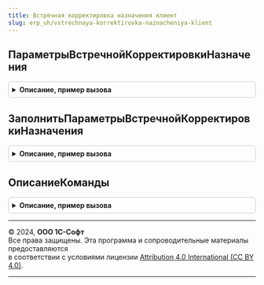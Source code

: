 ```yaml
---
title: Встречная корректировка назначения клиент
slug: erp_uh/vstrechnaya-korrektirovka-naznacheniya-klient
---
```



## ПараметрыВстречнойКорректировкиНазначения
<details style="margin: 1em 0; padding: 0.5em; border: 1px solid #ccc; border-radius: 6px;">

<summary style="font-weight: bold; cursor: pointer;">Описание, пример вызова</summary>

```bsl

//Возвращает параметры встречной корректировки назначения
//
// Возвращаемое значение:
//  Структура - с ключами:
//   * Заказ            - ДокументСсылка.ЗаказНаПроизводство2_2 -
//   * Номенклатура     - СправочникСсылка.Номенклатура -
//   * Характеристика   - СправочникСсылка.ХарактеристикиНоменклатуры -
//   * Склад            - СправочникСсылка.Склады -
//   * Назначение       - СправочникСсылка.Назначения -
//   * КлючНоменклатура - УникальныйИдентификатор -
//   * КлючПартия       - УникальныйИдентификатор -
//
Функция ПараметрыВстречнойКорректировкиНазначения() Экспорт
```

Пример вызова
```bsl
Результат = ВстречнаяКорректировкаНазначенияКлиент.ПараметрыВстречнойКорректировкиНазначения() 
```
</details>

## ЗаполнитьПараметрыВстречнойКорректировкиНазначения
<details style="margin: 1em 0; padding: 0.5em; border: 1px solid #ccc; border-radius: 6px;">

<summary style="font-weight: bold; cursor: pointer;">Описание, пример вызова</summary>

```bsl

//Заполняет параметры встречной корректировки назначения
//
// Параметры:
//  Параметры            - см. ПараметрыВстречнойКорректировкиНазначения
//  ИсходныеДанные       - СтрокаТаблицыЗначений, Структура -
//  ДополнительныеДанные - Структура, Неопределено -
//
Процедура ЗаполнитьПараметрыВстречнойКорректировкиНазначения( Экспорт
```

Пример вызова
```bsl
ВстречнаяКорректировкаНазначенияКлиент.ЗаполнитьПараметрыВстречнойКорректировкиНазначения();
```
</details>

## ОписаниеКоманды
<details style="margin: 1em 0; padding: 0.5em; border: 1px solid #ccc; border-radius: 6px;">

<summary style="font-weight: bold; cursor: pointer;">Описание, пример вызова</summary>

```bsl

//Возвращает описание команды открытие формы Обработка.ЗаполнениеКорректировкиНазначения.Форма.ФормаОбъекта
//
// Параметры:
//  Форма                        - ФормаКлиентскогоПриложения -
//  Данные                       - СтрокаТаблицыЗначений, Структура -
//  ДанныеВстречнойКорректировки - см. ВстречнаяКорректировкаНазначенияВызовСервера.ДанныеВстречнойКорректировкиНазначения
//
// Возвращаемое значение:
//  Структура - с ключами:
//   * Форма - ФормаКлиентскогоПриложения -
//   * ОбъектыОснований - Массив -
//   * Назначение - СправочникСсылка.Назначения -
//   * КоличествоПередатьПодНазначение - Число -
//   * АдресТоваров - см. ВстречнаяКорректировкаНазначения.ДанныеВстречнойКорректировкиНазначения
//
Функция ОписаниеКоманды(Форма, Данные, ДанныеВстречнойКорректировки) Экспорт
```

Пример вызова
```bsl
Результат = ВстречнаяКорректировкаНазначенияКлиент.ОписаниеКоманды(Форма, Данные, ДанныеВстречнойКорректировки) 
```
</details>

---

© 2024, **ООО 1С-Софт**  
Все права защищены. Эта программа и сопроводительные материалы предоставляются  
в соответствии с условиями лицензии [Attribution 4.0 International (CC BY 4.0)](https://creativecommons.org/licenses/by/4.0/legalcode).

---
